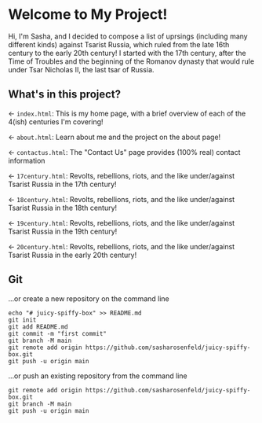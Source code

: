 # Welcome to My Project!

Hi, I'm Sasha, and I decided to compose a list of uprsings (including many different kinds) against Tsarist Russia, which ruled from the late 16th century to the early 20th century! I started with the 17th century, after the Time of Troubles and the beginning of the Romanov dynasty that would rule under Tsar Nicholas II, the last tsar of Russia. 

## What's in this project?

← `index.html`: This is my home page, with a brief overview of each of the 4(ish) centuries I'm covering!

← `about.html`: Learn about me and the project on the about page!

← `contactus.html`: The "Contact Us" page provides (100% real) contact information

← `17century.html`: Revolts, rebellions, riots, and the like under/against Tsarist Russia in the 17th century!

← `18century.html`: Revolts, rebellions, riots, and the like under/against Tsarist Russia in the 18th century!

← `19century.html`: Revolts, rebellions, riots, and the like under/against Tsarist Russia in the 19th century!

← `20century.html`: Revolts, rebellions, riots, and the like under/against Tsarist Russia in the early 20th century!

## Git

…or create a new repository on the command line

```
echo "# juicy-spiffy-box" >> README.md
git init
git add README.md
git commit -m "first commit"
git branch -M main
git remote add origin https://github.com/sasharosenfeld/juicy-spiffy-box.git
git push -u origin main
```

…or push an existing repository from the command line

```
git remote add origin https://github.com/sasharosenfeld/juicy-spiffy-box.git
git branch -M main
git push -u origin main
```
